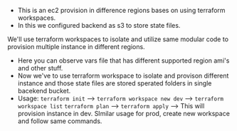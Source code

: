 * This is an ec2 provision in difference regions bases on using terraform workspaces.
* In this we configured backend as s3 to store state files.

We'll use terraform workspaces to isolate and utilize same modular code to provision multiple instance in different regions.
- Here you can observe vars file that has different supported region ami's and other stuff.
- Now we've to use terraform workspace to isolate and provison different instance and those state files are stored sperated folders in single bacekend bucket.
- Usage:
    `terraform init` --> `terraform workspace new dev`  -->    `terraform workspace list`
    `terraform plan` --> `terraform apply` --> This will provision instance in dev.
    SImilar usage for prod, create new workspace and follow same commands.